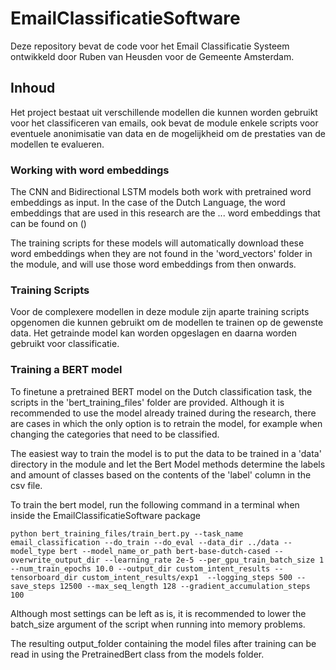 # EmailClassificatieSoftware

Deze repository bevat de code voor het Email Classificatie Systeem ontwikkeld door Ruben van Heusden voor de Gemeente Amsterdam.

## Inhoud

Het project bestaat uit verschillende modellen die kunnen worden gebruikt voor het classificeren van emails,
ook bevat de module enkele scripts voor eventuele anonimisatie van data en de mogelijkheid om de prestaties
van de modellen te evalueren.

### Working with word embeddings

The CNN and Bidirectional LSTM models both work with pretrained word embeddings as input. In the case of 
the Dutch Language, the word embeddings that are used in this research are the ... word embeddings
that can be found on ()

The training scripts for these models will automatically download these word embeddings when they are not 
found in the 'word_vectors' folder in the module, and will use those word embeddings from then onwards.



### Training Scripts

Voor de complexere modellen in deze module zijn aparte training scripts opgenomen die kunnen gebruikt
om de modellen te trainen op de gewenste data. Het getrainde model kan worden opgeslagen en daarna 
worden gebruikt voor classificatie.

### Training a BERT model

To finetune a pretrained BERT model on the Dutch classification task, the scripts in the 'bert_training_files'
folder are provided. Although it is recommended to use the model already trained during the research, there are 
cases in which the only option is to retrain the model, for example when changing the categories that need to be 
classified.

The easiest way to train the model is to put the data to be trained in a 'data' directory in the module
and let the Bert Model methods determine the labels and amount of classes based on the contents of the 'label' column
in the csv file.

To train the bert model, run the following command in a terminal when inside the EmailClassificatieSoftware package


`python bert_training_files/train_bert.py --task_name email_classification --do_train --do_eval --data_dir ../data --model_type bert --model_name_or_path bert-base-dutch-cased --overwrite_output_dir --learning_rate 2e-5 --per_gpu_train_batch_size 1 --num_train_epochs 10.0 --output_dir custom_intent_results --tensorboard_dir custom_intent_results/exp1  --logging_steps 500 --save_steps 12500 --max_seq_length 128 --gradient_accumulation_steps 100`

Although most settings can be left as is, it is recommended to lower the batch_size argument of the script when
running into memory problems.

The resulting output_folder containing the model files after training can be read in using the PretrainedBert
class from the models folder.